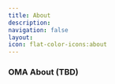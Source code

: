 ```yaml
---
title: About
description:
navigation: false
layout: 
icon: flat-color-icons:about
---
```

### OMA About (TBD)